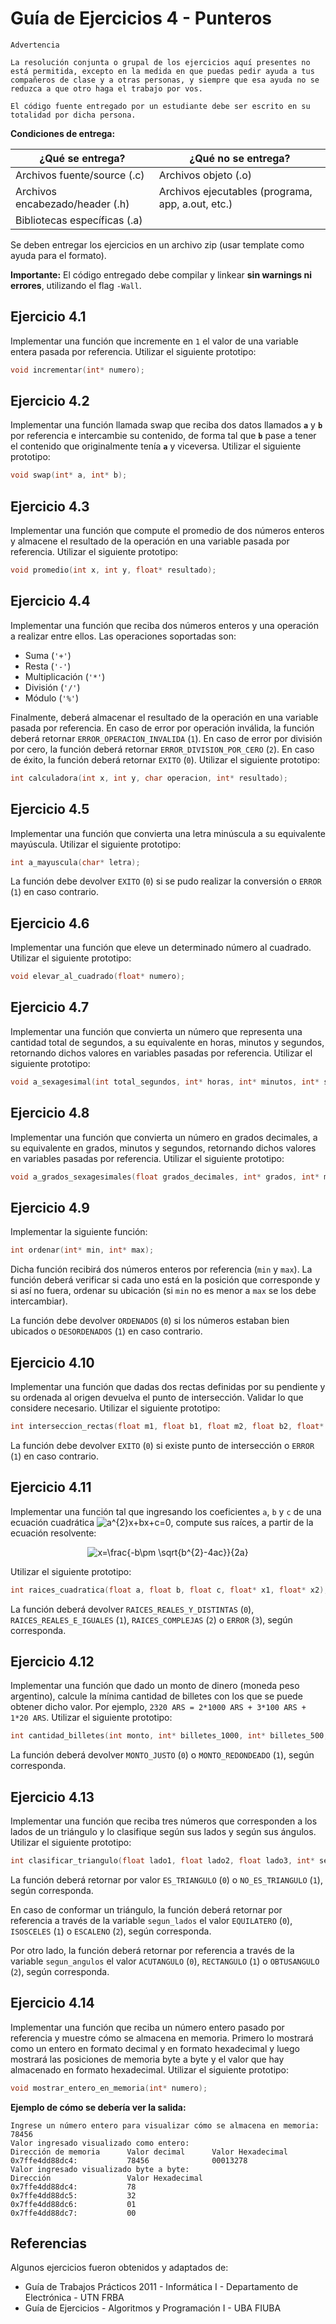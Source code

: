 # Guía de Ejercicios 4 - Punteros

```
Advertencia

La resolución conjunta o grupal de los ejercicios aquí presentes no está permitida, excepto en la medida en que puedas pedir ayuda a tus compañeros de clase y a otras personas, y siempre que esa ayuda no se reduzca a que otro haga el trabajo por vos.

El código fuente entregado por un estudiante debe ser escrito en su totalidad por dicha persona.
```

**Condiciones de entrega:**

| **¿Qué se entrega?**            | **¿Qué no se entrega?**                           |
| ----                            |   ----                                            |
| Archivos fuente/source (.c)     | Archivos objeto (.o)                              |
| Archivos encabezado/header (.h) | Archivos ejecutables (programa, app, a.out, etc.) |
| Bibliotecas específicas (.a)    |                                                   |

Se deben entregar los ejercicios en un archivo zip (usar template como ayuda para el formato).

**Importante:** El código entregado debe compilar y linkear **sin warnings ni errores**, utilizando el flag `-Wall`.

## Ejercicio 4.1
Implementar una función que incremente en `1` el valor de una variable entera pasada por referencia. Utilizar el siguiente prototipo:

```c
void incrementar(int* numero);
```

## Ejercicio 4.2
Implementar una función llamada swap que reciba dos datos llamados **`a`** y **`b`** por referencia e intercambie su contenido, de forma tal que **`b`** pase a tener el contenido que originalmente tenía **`a`** y viceversa. Utilizar el siguiente prototipo:

```c
void swap(int* a, int* b);
```

## Ejercicio 4.3
Implementar una función que compute el promedio de dos números enteros y almacene el resultado de la operación en una variable pasada por referencia. Utilizar el siguiente prototipo:

```c
void promedio(int x, int y, float* resultado);
```

## Ejercicio 4.4
Implementar una función que reciba dos números enteros y una operación a realizar entre ellos. Las operaciones soportadas son:

- Suma (`'+'`)
- Resta (`'-'`)
- Multiplicación (`'*'`)
- División (`'/'`)
- Módulo (`'%'`)

Finalmente, deberá almacenar el resultado de la operación en una variable pasada por referencia. En caso de error por operación inválida, la función deberá retornar `ERROR_OPERACION_INVALIDA` (`1`). En caso de error por división por cero, la función deberá retornar `ERROR_DIVISION_POR_CERO` (`2`). En caso de éxito, la función deberá retornar `EXITO` (`0`). Utilizar el siguiente prototipo:

```c
int calculadora(int x, int y, char operacion, int* resultado);
```

## Ejercicio 4.5
Implementar una función que convierta una letra minúscula a su equivalente mayúscula. Utilizar el siguiente prototipo:

```c
int a_mayuscula(char* letra);
```

La función debe devolver `EXITO` (`0`) si se pudo realizar la conversión o `ERROR` (`1`) en caso contrario. 

## Ejercicio 4.6
Implementar una función que eleve un determinado número al cuadrado. Utilizar el siguiente prototipo:

```c
void elevar_al_cuadrado(float* numero);
```

## Ejercicio 4.7
Implementar una función que convierta un número que representa una cantidad total de segundos, a su equivalente en horas, minutos y segundos, retornando dichos valores en variables pasadas por referencia. Utilizar el siguiente prototipo:

```c
void a_sexagesimal(int total_segundos, int* horas, int* minutos, int* segundos);
```

## Ejercicio 4.8
Implementar una función que convierta un número en grados decimales, a su equivalente en grados, minutos y segundos, retornando dichos valores en variables pasadas por referencia. Utilizar el siguiente prototipo:

```c
void a_grados_sexagesimales(float grados_decimales, int* grados, int* minutos, int* segundos);
```

## Ejercicio 4.9
Implementar la siguiente función:

```c
int ordenar(int* min, int* max);
```

Dicha función recibirá dos números enteros por referencia (`min` y `max`). La función deberá verificar si cada uno está en la posición que corresponde y si así no fuera, ordenar su ubicación (si `min` no es menor a `max` se los debe intercambiar).

La función debe devolver `ORDENADOS` (`0`) si los números estaban bien ubicados o `DESORDENADOS` (`1`) en caso contrario. 

## Ejercicio 4.10
Implementar una función que dadas dos rectas definidas por su pendiente y su ordenada al origen devuelva el punto de intersección. Validar lo que considere necesario. Utilizar el siguiente prototipo:

```c
int interseccion_rectas(float m1, float b1, float m2, float b2, float* x, float* y);
```

La función debe devolver `EXITO` (`0`) si existe punto de intersección o `ERROR` (`1`) en caso contrario.

## Ejercicio 4.11
Implementar una función tal que ingresando los coeficientes `a`, `b` y `c` de
una ecuación cuadrática <img src="https://latex.codecogs.com/svg.latex?a^{2}x&plus;bx&plus;c=0" title="a^{2}x+bx+c=0" />,
compute sus raíces, a partir de la ecuación resolvente:
<div align="center">
  <img src="https://latex.codecogs.com/svg.latex?x=\frac{-b\pm&space;\sqrt{b^{2}-4ac}}{2a}" title="x=\frac{-b\pm \sqrt{b^{2}-4ac}}{2a}" />
</div>

Utilizar el siguiente prototipo:

```c
int raices_cuadratica(float a, float b, float c, float* x1, float* x2);
```

La función deberá devolver `RAICES_REALES_Y_DISTINTAS` (`0`), `RAICES_REALES_E_IGUALES` (`1`), `RAICES_COMPLEJAS` (`2`) o `ERROR` (`3`), según corresponda.

## Ejercicio 4.12
Implementar una función que dado un monto de dinero (moneda peso argentino), calcule la mínima cantidad de billetes con los que se puede obtener dicho valor. Por ejemplo, `2320 ARS = 2*1000 ARS + 3*100 ARS + 1*20 ARS`. Utilizar el siguiente prototipo:

```c
int cantidad_billetes(int monto, int* billetes_1000, int* billetes_500, int* billetes_200, int* billetes_100, int* billetes_50, int* billetes_20, int* billetes_10);
```

La función deberá devolver `MONTO_JUSTO` (`0`) o `MONTO_REDONDEADO` (`1`), según corresponda.

## Ejercicio 4.13
Implementar una función que reciba tres números que corresponden a los lados de un triángulo y lo clasifique según sus lados y según sus ángulos. Utilizar el siguiente prototipo:

```c
int clasificar_triangulo(float lado1, float lado2, float lado3, int* segun_lados, int* segun_angulos);
```

La función deberá retornar por valor `ES_TRIANGULO` (`0`) o `NO_ES_TRIANGULO` (`1`), según corresponda.

En caso de conformar un triángulo, la función deberá retornar por referencia a través de la variable `segun_lados` el valor `EQUILATERO` (`0`), `ISOSCELES` (`1`) o `ESCALENO` (`2`), según corresponda.

Por otro lado, la función deberá retornar por referencia a través de la variable `segun_angulos` el valor `ACUTANGULO` (`0`), `RECTANGULO` (`1`) o `OBTUSANGULO` (`2`), según corresponda.

## Ejercicio 4.14
Implementar una función que reciba un número entero pasado por referencia y muestre cómo se almacena en memoria. Primero lo mostrará como un entero en formato decimal y en formato hexadecimal y luego mostrará las posiciones de memoria byte a byte y el valor que hay almacenado en formato hexadecimal. Utilizar el siguiente prototipo:

```c
void mostrar_entero_en_memoria(int* numero);
```

**Ejemplo de cómo se debería ver la salida:**
```
Ingrese un número entero para visualizar cómo se almacena en memoria: 78456
Valor ingresado visualizado como entero:
Dirección de memoria      Valor decimal      Valor Hexadecimal
0x7ffe4dd88dc4:           78456              00013278
Valor ingresado visualizado byte a byte:
Dirección                 Valor Hexadecimal
0x7ffe4dd88dc4:           78
0x7ffe4dd88dc5:           32
0x7ffe4dd88dc6:           01
0x7ffe4dd88dc7:           00
```

## Referencias 
Algunos ejercicios fueron obtenidos y adaptados de:
- Guía de Trabajos Prácticos 2011 - Informática I - Departamento de Electrónica - UTN FRBA
- Guía de Ejercicios - Algoritmos y Programación I - UBA FIUBA
